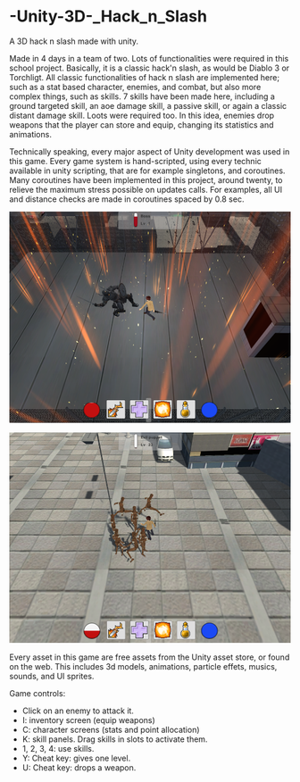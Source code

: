 # -Unity-3D-_Hack_n_Slash
A 3D hack n slash made with unity.

Made in 4 days in a team of two. Lots of functionalities were required in this school project. Basically, it is a classic hack'n slash, as would be Diablo 3 or Torchligt. All classic functionalities of hack n slash are implemented here; such as a stat based character, enemies, and combat, but also more complex things, such as skills. 7 skills have been made here, including a ground targeted skill, an aoe damage skill, a passive skill, or again a classic distant damage skill.
Loots were required too. In this idea, enemies drop weapons that the player can store and equip, changing its statistics and animations.

Technically speaking, every major aspect of Unity development was used in this game. Every game system is hand-scripted, using every technic available in unity scripting, that are for example singletons, and coroutines. Many coroutines have been implemented in this project, around twenty, to relieve the maximum stress possible on updates calls. For examples, all UI and distance checks are made in coroutines spaced by 0.8 sec.

![Alt text](./cover/rush_01_screen1.png "hack n slash screenshot 1")

![Alt text](./cover/rush_01_screen2.png "hack n slash screenshot 2")

Every asset in this game are free assets from the Unity asset store, or found on the web. This includes 3d models, animations, particle effets, musics, sounds, and UI sprites.

Game controls:
- Click on an enemy to attack it.
- I: inventory screen (equip weapons)
- C: character screens (stats and point allocation)
- K: skill panels. Drag skills in slots to activate them.
- 1, 2, 3, 4: use skills.
- Y: Cheat key: gives one level.
- U: Cheat key: drops a weapon.
